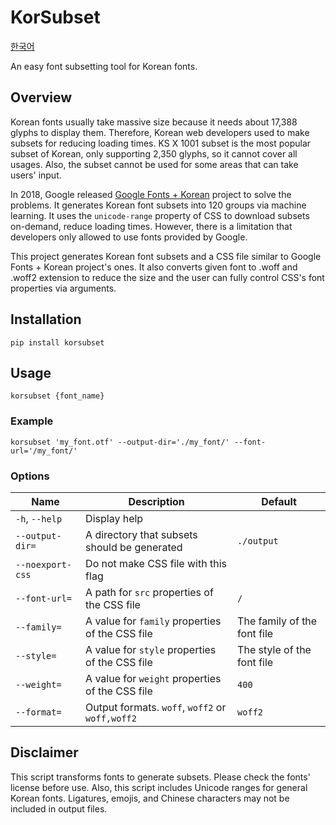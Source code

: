 # KorSubset

[한국어](./README-ko.md)

An easy font subsetting tool for Korean fonts.

## Overview

Korean fonts usually take massive size because it needs about 17,388 glyphs to display them. Therefore, Korean web developers used to make subsets for reducing loading times. KS X 1001 subset is the most popular subset of Korean, only supporting 2,350 glyphs, so it cannot cover all usages. Also, the subset cannot be used for some areas that can take users' input.

In 2018, Google released [Google Fonts + Korean](https://googlefonts.github.io/korean/) project to solve the problems. It generates Korean font subsets into 120 groups via machine learning. It uses the `unicode-range` property of CSS to download subsets on-demand, reduce loading times. However, there is a limitation that developers only allowed to use fonts provided by Google.

This project generates Korean font subsets and a CSS file similar to Google Fonts + Korean project's ones. It also converts given font to .woff and .woff2 extension to reduce the size and the user can fully control CSS's font properties via arguments.

## Installation

```shell
pip install korsubset
```

## Usage

```shell
korsubset {font_name}
```

### Example

```shell
korsubset 'my_font.otf' --output-dir='./my_font/' --font-url='/my_font/'
```

### Options

| Name             | Description                                     | Default                     |
| ---------------- | ----------------------------------------------- | --------------------------- |
| `-h`, `--help`   | Display help                                    |                             |
| `--output-dir=`  | A directory that subsets should be generated    | `./output`                  |
| `--noexport-css` | Do not make CSS file with this flag             |                             |
| `--font-url=`    | A path for `src` properties of the CSS file     | `/`                         |
| `--family=`      | A value for `family` properties of the CSS file | The family of the font file |
| `--style=`       | A value for `style` properties of the CSS file  | The style of the font file  |
| `--weight=`      | A value for `weight` properties of the CSS file | `400`                       |
| `--format=`      | Output formats. `woff`, `woff2` or `woff,woff2` | `woff2`                     |

## Disclaimer

This script transforms fonts to generate subsets. Please check the fonts' license before use. Also, this script includes Unicode ranges for general Korean fonts. Ligatures, emojis, and Chinese characters may not be included in output files.
